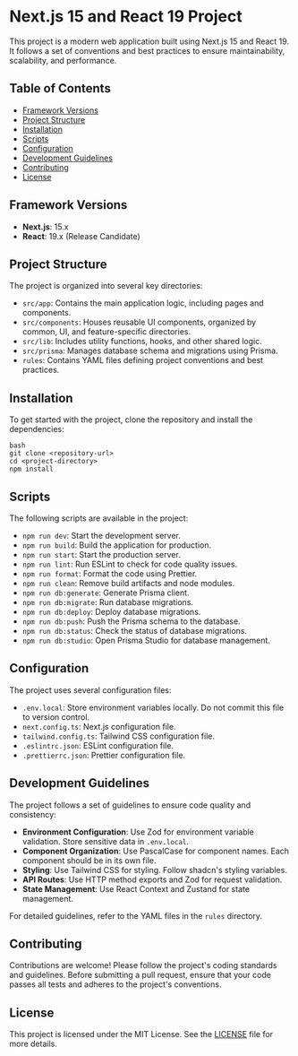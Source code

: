# Next.js 15 and React 19 Project

This project is a modern web application built using Next.js 15 and React 19. It follows a set of conventions and best practices to ensure maintainability, scalability, and performance.

## Table of Contents

- [Framework Versions](#framework-versions)
- [Project Structure](#project-structure)
- [Installation](#installation)
- [Scripts](#scripts)
- [Configuration](#configuration)
- [Development Guidelines](#development-guidelines)
- [Contributing](#contributing)
- [License](#license)

## Framework Versions

- **Next.js**: 15.x
- **React**: 19.x (Release Candidate)

## Project Structure

The project is organized into several key directories:

- `src/app`: Contains the main application logic, including pages and components.
- `src/components`: Houses reusable UI components, organized by common, UI, and feature-specific directories.
- `src/lib`: Includes utility functions, hooks, and other shared logic.
- `src/prisma`: Manages database schema and migrations using Prisma.
- `rules`: Contains YAML files defining project conventions and best practices.

## Installation

To get started with the project, clone the repository and install the dependencies:

```
bash
git clone <repository-url>
cd <project-directory>
npm install
```


## Scripts

The following scripts are available in the project:

- `npm run dev`: Start the development server.
- `npm run build`: Build the application for production.
- `npm run start`: Start the production server.
- `npm run lint`: Run ESLint to check for code quality issues.
- `npm run format`: Format the code using Prettier.
- `npm run clean`: Remove build artifacts and node modules.
- `npm run db:generate`: Generate Prisma client.
- `npm run db:migrate`: Run database migrations.
- `npm run db:deploy`: Deploy database migrations.
- `npm run db:push`: Push the Prisma schema to the database.
- `npm run db:status`: Check the status of database migrations.
- `npm run db:studio`: Open Prisma Studio for database management.

## Configuration

The project uses several configuration files:

- `.env.local`: Store environment variables locally. Do not commit this file to version control.
- `next.config.ts`: Next.js configuration file.
- `tailwind.config.ts`: Tailwind CSS configuration file.
- `.eslintrc.json`: ESLint configuration file.
- `.prettierrc.json`: Prettier configuration file.

## Development Guidelines

The project follows a set of guidelines to ensure code quality and consistency:

- **Environment Configuration**: Use Zod for environment variable validation. Store sensitive data in `.env.local`.
- **Component Organization**: Use PascalCase for component names. Each component should be in its own file.
- **Styling**: Use Tailwind CSS for styling. Follow shadcn's styling variables.
- **API Routes**: Use HTTP method exports and Zod for request validation.
- **State Management**: Use React Context and Zustand for state management.

For detailed guidelines, refer to the YAML files in the `rules` directory.

## Contributing

Contributions are welcome! Please follow the project's coding standards and guidelines. Before submitting a pull request, ensure that your code passes all tests and adheres to the project's conventions.

## License

This project is licensed under the MIT License. See the [LICENSE](LICENSE) file for more details.


